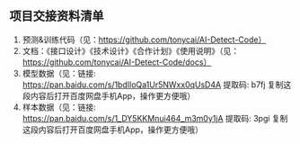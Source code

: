 ## 项目交接资料清单

1. 预测&训练代码（见：https://github.com/tonycai/AI-Detect-Code）
2. 文档：《接口设计》《技术设计》《合作计划》《使用说明》（见：https://github.com/tonycai/AI-Detect-Code/docs）
3. 模型数据（见：链接: https://pan.baidu.com/s/1bdIloQa1Ur5NWxx0qUsD4A 提取码: b7fj 复制这段内容后打开百度网盘手机App，操作更方便哦）
4. 样本数据（见：链接: https://pan.baidu.com/s/1_DY5KKMnui464_m3m0y1jA 提取码: 3pgi 复制这段内容后打开百度网盘手机App，操作更方便哦）